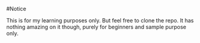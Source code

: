 #Notice

This is for my learning purposes only. But feel free to clone the repo. It has nothing amazing on it though, purely for beginners and sample purpose only.
